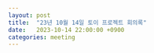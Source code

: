 ```yaml
---
layout: post
title:  "23년 10월 14일 토이 프로젝트 회의록"
date:   2023-10-14 22:00:00 +0900
categories: meeting
---
```


